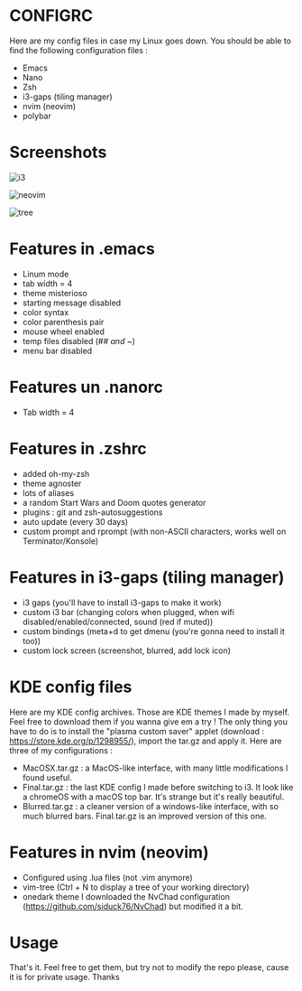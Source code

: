 # CONFIGRC
Here are my config files in case my Linux goes down. You should be able to find the following configuration files :
- Emacs
- Nano
- Zsh
- i3-gaps (tiling manager)
- nvim (neovim)
- polybar

# Screenshots

![i3](https://user-images.githubusercontent.com/72010109/122971549-757f6780-d38f-11eb-97e8-a7ab4e0a95aa.png)

![neovim](https://user-images.githubusercontent.com/72010109/122971570-79ab8500-d38f-11eb-9f6e-7cbbc4ddffa1.png)

![tree](https://user-images.githubusercontent.com/72010109/122971580-7dd7a280-d38f-11eb-845d-3c9b376a5d51.png)

# Features in .emacs
- Linum mode
- tab width = 4
- theme misterioso
- starting message disabled
- color syntax
- color parenthesis pair
- mouse wheel enabled
- temp files disabled (#*# and ~*)
- menu bar disabled

# Features un .nanorc
- Tab width = 4

# Features in .zshrc
- added oh-my-zsh
- theme agnoster
- lots of aliases
- a random Start Wars and Doom quotes generator
- plugins : git and zsh-autosuggestions
- auto update (every 30 days)
- custom prompt and rprompt (with non-ASCII characters, works well on Terminator/Konsole)

# Features in i3-gaps (tiling manager)
- i3 gaps (you'll have to install i3-gaps to make it work)
- custom i3 bar (changing colors when plugged, when wifi disabled/enabled/connected, sound (red if muted))
- custom bindings (meta+d to get dmenu (you're gonna need to install it too))
- custom lock screen (screenshot, blurred, add lock icon)

# KDE config files
Here are my KDE config archives. Those are KDE themes I made by myself. Feel free to download them if you wanna give em a try ! The only thing you have to do is to install the "plasma custom saver" applet (download : https://store.kde.org/p/1298955/), import the tar.gz and apply it. Here are three of my configurations :
- MacOSX.tar.gz : a MacOS-like interface, with many little modifications I found useful.
- Final.tar.gz : the last KDE config I made before switching to i3. It look like a chromeOS with a macOS top bar. It's strange but it's really beautiful.
- Blurred.tar.gz : a cleaner version of a windows-like interface, with so much blurred bars. Final.tar.gz is an improved version of this one.

# Features in nvim (neovim)
- Configured using .lua files (not .vim anymore)
- vim-tree (Ctrl + N to display a tree of your working directory)
- onedark theme
I downloaded the NvChad configuration (https://github.com/siduck76/NvChad) but modified it a bit.

# Usage
That's it. Feel free to get them, but try not to modify the repo please, cause it is for private usage.
Thanks
